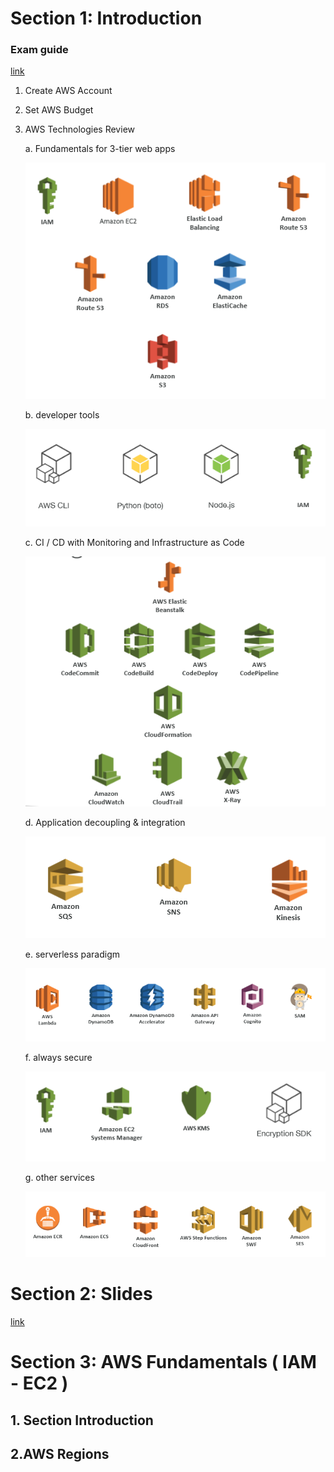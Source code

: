 # Section 1: Introduction

### Exam guide
[link](https://github.com/swoldetsadick/aws-certified-developer/blob/master/AWS_Certified_Developer_Associate-Exam_Guide_EN_1.4.pdf)

1. Create AWS Account
2. Set AWS Budget
3. AWS Technologies Review

    a. Fundamentals for 3-tier web apps
    
    ![alt text](https://github.com/swoldetsadick/aws-certified-developer/blob/master/images/1.PNG)
    
    b. developer tools
    
    ![alt text](https://github.com/swoldetsadick/aws-certified-developer/blob/master/images/2.PNG)
    
    c. CI / CD with Monitoring and Infrastructure as Code
    
    ![alt text](https://github.com/swoldetsadick/aws-certified-developer/blob/master/images/3.PNG)
    
    d. Application decoupling & integration
    
    ![alt text](https://github.com/swoldetsadick/aws-certified-developer/blob/master/images/4.PNG)
    
    e. serverless paradigm
    
    ![alt text](https://github.com/swoldetsadick/aws-certified-developer/blob/master/images/5.PNG)
    
    f. always secure
    
    ![alt text](https://github.com/swoldetsadick/aws-certified-developer/blob/master/images/6.PNG)
    
    g. other services
    
    ![alt text](https://github.com/swoldetsadick/aws-certified-developer/blob/master/images/7.PNG)

# Section 2: Slides

[link](https://lbs-application.s3.eu-central-1.amazonaws.com/bmw-car-icon.png?response-content-disposition=inline&X-Amz-Security-Token=IQoJb3JpZ2luX2VjEHYaCXVzLWVhc3QtMSJHMEUCIQCdazUeKDav5cxmoYShTnHvXs2lyJAB%2BibsZwPPtRv2ygIgAYIhoBrH4kIpwOumN%2ByPE2sVLuiDfweCYuvtzM5%2B6PgqtAEIfxABGgwxNjUzNTgwNTc2ODkiDLFbya%2FFHS8ihwLpfSqRAQXBWATp9%2Bo2Ypay6QmZj%2FXa%2BfxKEVdJAh0InmAxWqYjFoWio7UVKpJAb91tqLe7zbGvyMfZJ5xhTGBUhH0S7LYfxvaAsxtx6B72VN2xDsKsaIxo3XuKkWR9Gart6%2BhEX8%2FxGETzrB8IMHRmzbwiUIdsoYDAscx9lZrQGTHlZcBSlJBl9BrcSWEA7SnHV8D45RQwucej9AU6oQJXwbfUcTjhG5GZc0twy3SfjFUX3Pfi4DWT4YiIqwtvBubw2V8vOED%2FuXbQgt1DvufwH0yI9A4XQPUEh%2FOg64ASFJyZCDnAu1Z5j6AUwagMfo%2Bzp%2FZGR%2FBy%2BENphUxwsaVorViok6CvDmdNhGZzPaev7QSg%2BVSEWCt8bGpdgXfrpagz01xNE1hXtX3jMmI8p0RneqemSc%2FfNUbvzl9FkD4VCW%2Bk4csWFxogOcbOpan8YRm6FbLHsIbZIkogH4YZvQmflapr3kl%2B4biF8r7I8nNpYFKT5d8O29vCqI0dCgT8fgka91h3ZcdmdgR%2B%2BrkSyNzOi0W4MwH0dt9cPoXC9BgIf0OEByahTqelvFH67YCStbk4zdU4%2BX5%2B%2B2UzJgiim5Wn&X-Amz-Algorithm=AWS4-HMAC-SHA256&X-Amz-Date=20200404T212303Z&X-Amz-SignedHeaders=host&X-Amz-Expires=300&X-Amz-Credential=ASIASNAA3XDM5YCZCXDJ%2F20200404%2Feu-central-1%2Fs3%2Faws4_request&X-Amz-Signature=27d27b8dd33c6d7cac5f9cba8f11c5f46d33514e68073ca1b670706d866225a2)

# Section 3: AWS Fundamentals ( IAM - EC2 )
## 1. Section Introduction
## 2.AWS Regions
